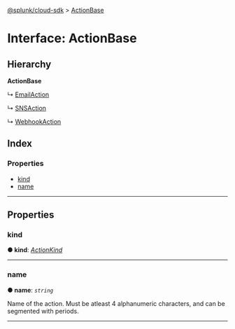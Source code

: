 [@splunk/cloud-sdk](../README.md) > [ActionBase](../interfaces/actionbase.md)

# Interface: ActionBase

## Hierarchy

**ActionBase**

↳  [EmailAction](emailaction.md)

↳  [SNSAction](snsaction.md)

↳  [WebhookAction](webhookaction.md)

## Index

### Properties

* [kind](actionbase.md#kind)
* [name](actionbase.md#name)

---

## Properties

<a id="kind"></a>

###  kind

**● kind**: *[ActionKind](../enums/actionkind.md)*

___
<a id="name"></a>

###  name

**● name**: *`string`*

Name of the action. Must be atleast 4 alphanumeric characters, and can be segmented with periods.

___

